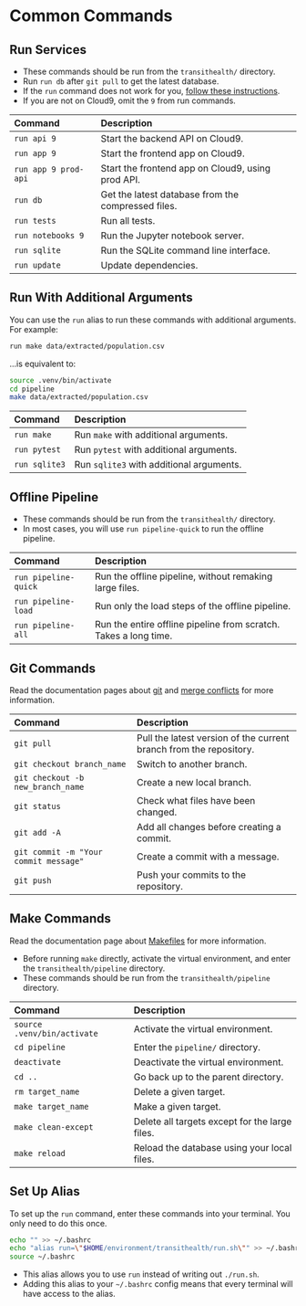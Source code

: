 # Common Commands

## Run Services

- These commands should be run from the `transithealth/` directory.
- Run `run db` after `git pull` to get the latest database.
- If the `run` command does not work for you, [follow these instructions](#set-up-alias).
- If you are not on Cloud9, omit the `9` from run commands.

| Command | Description |
|:--|:--|
| `run api 9` | Start the backend API on Cloud9. |
| `run app 9` | Start the frontend app on Cloud9. |
| `run app 9 prod-api` | Start the frontend app on Cloud9, using prod API. |
| `run db` | Get the latest database from the compressed files. |
| `run tests` | Run all tests. |
| `run notebooks 9` | Run the Jupyter notebook server. |
| `run sqlite` | Run the SQLite command line interface. |
| `run update` | Update dependencies. |

## Run With Additional Arguments

You can use the `run` alias to run these commands with additional arguments. For example:

```bash
run make data/extracted/population.csv
```

...is equivalent to:

```bash
source .venv/bin/activate
cd pipeline
make data/extracted/population.csv
```

| Command | Description |
|:--|:--|
| `run make` | Run `make` with additional arguments. |
| `run pytest` | Run `pytest` with additional arguments. |
| `run sqlite3` | Run `sqlite3` with additional arguments. |

## Offline Pipeline

- These commands should be run from the `transithealth/` directory.
- In most cases, you will use `run pipeline-quick` to run the offline pipeline. 

| Command | Description |
|:--|:--|
| `run pipeline-quick` | Run the offline pipeline, without remaking large files. |
| `run pipeline-load` | Run only the load steps of the offline pipeline. |
| `run pipeline-all` | Run the entire offline pipeline from scratch. Takes a long time. |

## Git Commands

Read the documentation pages about [git](git.md) and [merge conflicts](merge_conflicts.md) for more information.

| Command | Description |
|:--|:--|
| `git pull` | Pull the latest version of the current branch from the repository. |
| `git checkout branch_name` | Switch to another branch. |
| `git checkout -b new_branch_name` | Create a new local branch. |
| `git status` | Check what files have been changed. |
| `git add -A` | Add all changes before creating a commit. |
| `git commit -m "Your commit message"` | Create a commit with a message. |
| `git push` | Push your commits to the repository. |

## Make Commands

Read the documentation page about [Makefiles](makefiles.md) for more information.

- Before running `make` directly, activate the virtual environment, and enter the `transithealth/pipeline` directory.
- These commands should be run from the `transithealth/pipeline` directory.

| Command | Description |
|:--|:--|
| `source .venv/bin/activate` | Activate the virtual environment. |
| `cd pipeline` | Enter the `pipeline/` directory. |
| `deactivate` | Deactivate the virtual environment. |
| `cd ..` | Go back up to the parent directory. |
| `rm target_name` | Delete a given target. |
| `make target_name` | Make a given target. |
| `make clean-except` | Delete all targets except for the large files. |
| `make reload` | Reload the database using your local files. |

## Set Up Alias

To set up the `run` command, enter these commands into your terminal. You only need to do this once.

```bash
echo "" >> ~/.bashrc
echo "alias run=\"$HOME/environment/transithealth/run.sh\"" >> ~/.bashrc
source ~/.bashrc
```

- This alias allows you to use `run` instead of writing out `./run.sh`.
- Adding this alias to your `~/.bashrc` config means that every terminal will have access to the alias.
